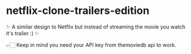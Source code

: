 # netflix-clone-trailers-edition

✨ A similar design to Netflix but instead of streaming the movie you watch it's trailer :) ✨


👉🏻  Keep in mind you need your API key from themoviedb api to work.
